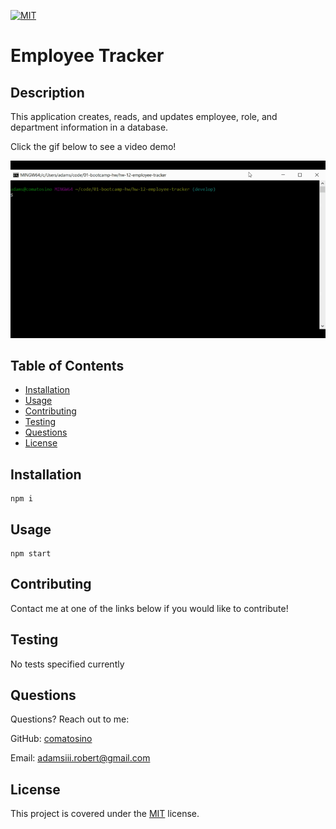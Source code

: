  [![MIT](https://img.shields.io/badge/license-MIT-green)](https://opensource.org/licenses/MIT)
# Employee Tracker

## Description

This application creates, reads, and updates employee, role, and department information in a database.

Click the gif below to see a video demo!

[![link to video](./assets/employee-tracker.gif)](https://drive.google.com/file/d/1eCx1ITDIWLTwsx-tIBMbdGKAru4zVH19/view)

## Table of Contents

- [Installation](#installation)
- [Usage](#usage)
- [Contributing](#Contributing)
- [Testing](#Testing)
- [Questions](#Questions)
- [License](#License)

## Installation
```
npm i
```
## Usage
```
npm start
```
## Contributing

Contact me at one of the links below if you would like to contribute!

## Testing

No tests specified currently

## Questions

Questions? Reach out to me:

GitHub: [comatosino](https://github.com/comatosino)

Email: adamsiii.robert@gmail.com

## License
    
This project is covered under the [MIT](https://opensource.org/licenses/MIT) license.
    
